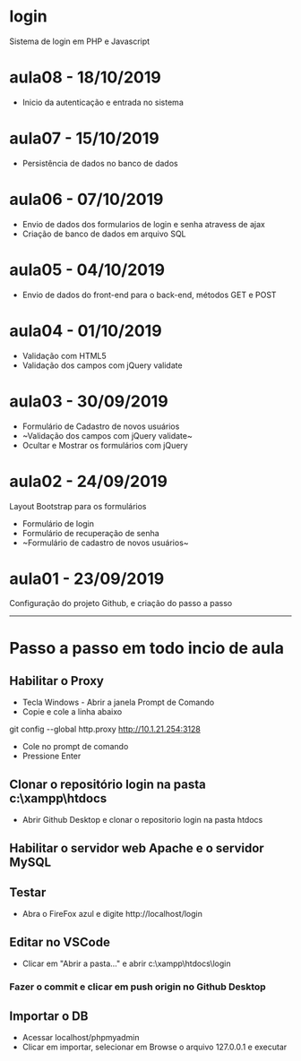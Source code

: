 # login
Sistema de login em PHP e Javascript

# aula08 - 18/10/2019
- Inicio da autenticação e entrada no sistema

# aula07 - 15/10/2019
- Persistência de dados no banco de dados

# aula06 - 07/10/2019
- Envio de dados dos formularios de login e senha atravess de ajax
- Criação de banco de dados em arquivo SQL

# aula05 - 04/10/2019
- Envio de dados do front-end para o back-end, métodos GET e POST

# aula04 - 01/10/2019
- Validação com HTML5
- Validação dos campos com jQuery validate

# aula03 - 30/09/2019
- Formulário de Cadastro de novos usuários
- ~Validação dos campos com jQuery validate~
- Ocultar e Mostrar os formulários com jQuery

# aula02 - 24/09/2019
Layout Bootstrap para os formulários
  - Formulário de login
  - Formulário de recuperação de senha
  - ~Formulário de cadastro de novos usuários~

# aula01 - 23/09/2019
Configuração do projeto Github, e criação do passo a passo

---
# Passo a passo em todo incio de aula

## Habilitar o Proxy
  - Tecla Windows - Abrir a janela Prompt de Comando
  - Copie e cole a linha abaixo

  git config --global http.proxy http://10.1.21.254:3128

  - Cole no prompt de comando
  - Pressione Enter

## Clonar o repositório **login** na pasta **c:\xampp\htdocs**
  - Abrir Github Desktop e clonar o repositorio login na pasta htdocs

## Habilitar o servidor web **Apache** e o servidor **MySQL**

## Testar
 - Abra o FireFox azul e digite http://localhost/login

## Editar no VSCode
 - Clicar em "Abrir a pasta..." e abrir c:\xampp\htdocs\login

### Fazer o commit e clicar em push origin no Github Desktop

## Importar o DB
- Acessar localhost/phpmyadmin
- Clicar em importar, selecionar em Browse o arquivo 127.0.0.1 e executar